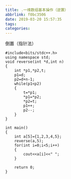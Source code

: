 ```yaml
---
title: .一维数组基本操作（逆置）
abbrlink: f0bc3506
date: 2019-03-20 15:57:35
tags:
categories:
---
```


<!--more-->

<p>倒置（指针法）</p>

<pre class="has">
<code class="language-cpp">#include&lt;bits/stdc++.h&gt;
using namespace std;
void reverse(int *d,int n)
{
	int *p1,*p2,t;
	p1=d;
	p2=d+n-1;
	while(p1&lt;p2)
	{
		t=*p1;
		*p1=*p2;
		*p2=t;
		p1++;
		p2--;
	}
}

int main()
{
	int a[5]={1,2,3,4,5};
	reverse(a,5);
	for(int i=0;i&lt;5;i++)
	{
		cout&lt;&lt;a[i]&lt;&lt;" ";
	}

	return 0;
}

</code></pre>

<p> </p>
